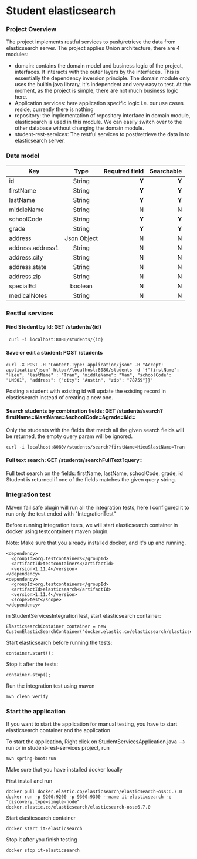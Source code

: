 # Student elasticsearch

### Project Overview
The project implements restful services to push/retrieve the data from elasticsearch server.
The project applies Onion architecture, there are 4 modules:
  - domain: contains the domain model and business logic of the project, interfaces. It interacts with the outer layers by the interfaces. This is essentially the dependency inversion principle. The domain module only uses the builtin java library, it's independent and very easy to test. At the moment, as the project is simple, there are not much business logic here.
  - Application services: here application specific logic i.e. our use cases reside, currently there is nothing
  - repository: the implementation of repository interface in domain module, elasticsearch is used in this module. We can easily switch over to the other database without changing the domain module.
  - student-rest-services: The restful services to post/retrieve the data in to elasticsearch server.

### Data model

| Key        | Type           | Required field  | Searchable|
| ------------- |:-------------:| -----:| ------:|
| id      | String | **Y** |**Y**|
| firstName      | String      |   **Y** | **Y**|
| lastName | String      |    **Y** | **Y** |
| middleName | String      |    N | N |
| schoolCode | String      |    **Y** | **Y** |
| grade | String      |    **Y** | **Y** |
| address | Json Object      |    N | N |
| address.address1 | String      |    N | N |
| address.city | String      |    N | N |
| address.state | String      |    N | N |
| address.zip | String      |    N | N |
| specialEd | boolean      |    N | N |
| medicalNotes | String      |    N | N |

### Restful services
#### Find Student by Id: GET /students/{id}
```
 curl -i localhost:8080/students/{id}
```

#### Save or edit a student: POST /students
```
curl -X POST -H "Content-Type: application/json" -H "Accept: application/json" http://localhost:8080/students -d '{"firstName": "Hieu", "lastName" : "Tran", "middleName": "Van", "schoolCode": "UNS01", "address": {"city": "Austin", "zip": "78759"}}'
```
Posting a student with existing id will update the existing record in elasticsearch instead of creating a new one.

#### Search students by combination fields: GET /students/search?firstName=&lastName=&schoolCode=&grade=&id=
Only the students with the fields that match all the given search fields will be returned, the empty query param will be ignored.
```
curl -i localhost:8080//students/search?firstName=Hieu&lastName=Tran
```

#### Full text search: GET /students/searchFullText?query=
Full text search on the fields: firstName, lastName, schoolCode, grade, id
Student is returned if one of the fields matches the given query string.

### Integration test
Maven fail safe plugin will run all the integration tests, here I configured it to run only the test ended with "IntegrationTest"

Before running integration tests, we will start elasticsearch container in docker using testcontainers maven plugin.

Note: Make sure that you already installed docker, and it's up and running.
```
<dependency>
  <groupId>org.testcontainers</groupId>
  <artifactId>testcontainers</artifactId>
  <version>1.11.4</version>
</dependency>
<dependency>
  <groupId>org.testcontainers</groupId>
  <artifactId>elasticsearch</artifactId>
  <version>1.11.4</version>
  <scope>test</scope>
</dependency>
```

in StudentServicesIntegrationTest, start elasticsearch container:
```
ElasticsearchContainer container = new CustomElasticSearchContainer("docker.elastic.co/elasticsearch/elasticsearch:6.7.0");
```

Start elasticsearch before running the tests:
```
container.start();
```

Stop it after the tests:
```
container.stop();
```

Run the integration test using maven
```
mvn clean verify
```

### Start the application
If you want to start the application for manual testing, you have to start elasticsearch container and the application

To start the application, Right click on StudentServicesApplication.java --> run
or in student-rest-services project, run
```
mvn spring-boot:run
```

Make sure that you have installed docker locally

First install and run
```
docker pull docker.elastic.co/elasticsearch/elasticsearch-oss:6.7.0
docker run -p 9200:9200 -p 9300:9300 --name it-elasticsearch -e "discovery.type=single-node"  docker.elastic.co/elasticsearch/elasticsearch-oss:6.7.0
```

Start elasticsearch container
```
docker start it-elasticsearch
```

Stop it after you finish testing
```
docker stop it-elasticsearch
```
